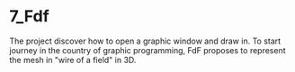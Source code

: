 # 7_Fdf
The project discover how to open a graphic window and draw in. To start journey in the country of graphic programming, FdF proposes to represent the mesh in "wire of a field" in 3D.

